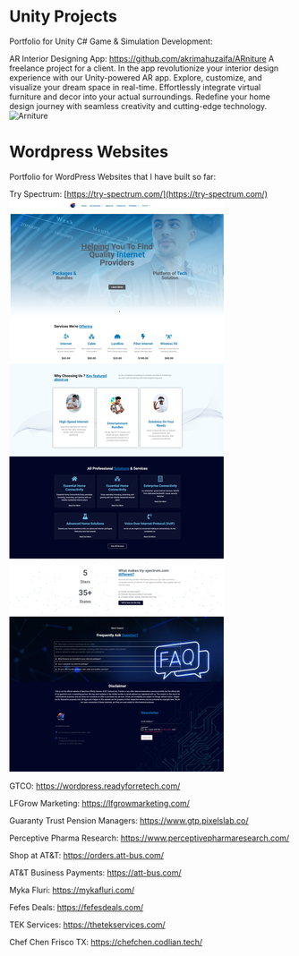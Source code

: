 # Unity Projects
Portfolio for Unity C# Game & Simulation Development:

  AR Interior Designing App: https://github.com/akrimahuzaifa/ARniture
  A freelance project for a client. In the app revolutionize your interior design experience with our Unity-powered AR app. Explore, customize, and visualize your dream space in real-time. Effortlessly integrate virtual furniture and decor into your actual surroundings. Redefine your home design journey with seamless creativity and cutting-edge technology.
  <img src="./Assets/Images/Unity/ARniture_Main.jpg" alt="Arniture"/>

# Wordpress Websites
Portfolio for WordPress Websites that I have built so far:

  Try Spectrum: [https://try-spectrum.com/](https://try-spectrum.com/)
  <img src="./Assets/Images/WordPress/try-sepctrum-NEW.jpeg" alt="Arniture"/>

  GTCO: https://wordpress.readyforretech.com/

  LFGrow Marketing: https://lfgrowmarketing.com/

  Guaranty Trust Pension Managers: https://www.gtp.pixelslab.co/

  Perceptive Pharma Research: https://www.perceptivepharmaresearch.com/

  Shop at AT&T: https://orders.att-bus.com/

  AT&T Business Payments: https://att-bus.com/

  Myka Fluri: https://mykafluri.com/

  Fefes Deals: https://fefesdeals.com/

  TEK Services: https://thetekservices.com/

  Chef Chen Frisco TX: https://chefchen.codlian.tech/






